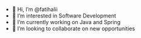 - 👋 Hi, I’m @fatihalii
- 👀 I’m interested in Software Development
- 🌱 I’m currently working on Java and Spring
- 💞️ I’m looking to collaborate on new opportunities


<!---
- 📫 How to reach me ...
fatihalii/fatihalii is a ✨ special ✨ repository because its `README.md` (this file) appears on your GitHub profile.
You can click the Preview link to take a look at your changes.
--->
